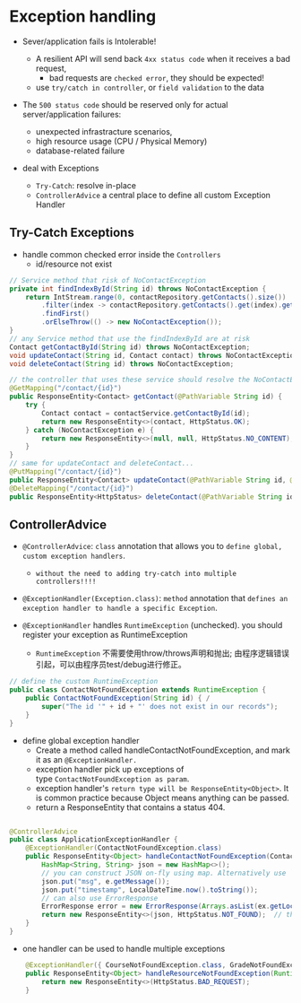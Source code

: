 
# Exception handling
- Sever/application fails is Intolerable!
    - A resilient API will send back `4xx status code` when it receives a bad request, 
        - bad requests are `checked error`, they should be expected!
    - use `try/catch in controller`, or `field validation` to the data

- The `500 status code` should be reserved only for actual server/application failures: 
    - unexpected infrastracture scenarios,
    - high resource usage (CPU / Physical Memory)
    - database-related failure
- deal with Exceptions
  - `Try-Catch`: resolve in-place 
  - `ControllerAdvice` a central place to define all custom Exception Handler
## Try-Catch Exceptions
- handle common checked error inside the `Controllers`
    - id/resource not exist

```java
// Service method that risk of NoContactException
private int findIndexById(String id) throws NoContactException {
    return IntStream.range(0, contactRepository.getContacts().size())
        .filter(index -> contactRepository.getContacts().get(index).getId().equals(id))
        .findFirst()
        .orElseThrow(() -> new NoContactException());
}
// any Service method that use the findIndexById are at risk
Contact getContactById(String id) throws NoContactException;
void updateContact(String id, Contact contact) throws NoContactException;
void deleteContact(String id) throws NoContactException;

// the controller that uses these service should resolve the NoContactException
@GetMapping("/contact/{id}")
public ResponseEntity<Contact> getContact(@PathVariable String id) {
    try {
        Contact contact = contactService.getContactById(id);
        return new ResponseEntity<>(contact, HttpStatus.OK);
    } catch (NoContactException e) {
        return new ResponseEntity<>(null, null, HttpStatus.NO_CONTENT);
    }
}
// same for updateContact and deleteContact...
@PutMapping("/contact/{id}")
public ResponseEntity<Contact> updateContact(@PathVariable String id, @RequestBody Contact contact) {}
@DeleteMapping("/contact/{id}")
public ResponseEntity<HttpStatus> deleteContact(@PathVariable String id) {}
```

## ControllerAdvice 
- `@ControllerAdvice`: `class` annotation that allows you to `define global, custom exception handlers`.
    - `without the need to adding try-catch into multiple controllers!!!!`
    
- `@ExceptionHandler(Exception.class)`: `method` annotation that `defines an exception handler to handle a specific Exception`.

- `@ExceptionHandler` handles `RuntimeException` (unchecked). you should register your exception as RuntimeException
    - `RuntimeException` 不需要使用throw/throws声明和抛出; 由程序逻辑错误引起，可以由程序员test/debug进行修正。 

```java
// define the custom RuntimeException
public class ContactNotFoundException extends RuntimeException { 
    public ContactNotFoundException(String id) { /
        super("The id '" + id + "' does not exist in our records"); 
    }
}
```

- define global exception handler
    - Create a method called handleContactNotFoundException, and mark it as an `@ExceptionHandler.`
    - exception handler pick up exceptions of type `ContactNotFoundException as param`.
    - exception handler's `return type will be ResponseEntity<Object>`. It is common practice because Object means anything can be passed.
    - return a ResponseEntity that contains a status 404.
   
```java

@ControllerAdvice
public class ApplicationExceptionHandler {
    @ExceptionHandler(ContactNotFoundException.class)
    public ResponseEntity<Object> handleContactNotFoundException(ContactNotFoundException e) {
        HashMap<String, String> json = new HashMap<>();  
        // you can construct JSON on-fly using map. Alternatively use `JSONObject` 
        json.put("msg", e.getMessage());
        json.put("timestamp", LocalDateTime.now().toString());
        // can also use ErrorResponse
        ErrorResponse error = new ErrorResponse(Arrays.asList(ex.getLocalizedMessage())); 
        return new ResponseEntity<>(json, HttpStatus.NOT_FOUND);  // the client receive the hashMap as json
    }
}
```



- one handler can be used to handle multiple exceptions
```java
    @ExceptionHandler({ CourseNotFoundException.class, GradeNotFoundException.class, StudentNotFoundException.class })
    public ResponseEntity<Object> handleResourceNotFoundException(RuntimeException ex) {
        return new ResponseEntity<>(HttpStatus.BAD_REQUEST);
    }
```